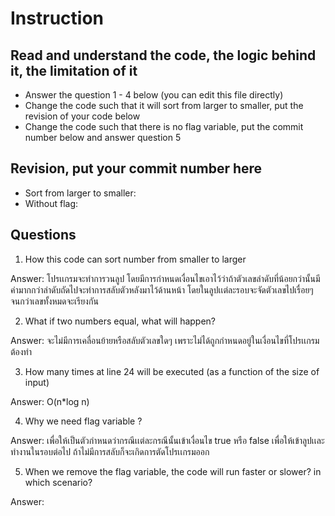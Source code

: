 ﻿# Instruction

## Read and understand the code, the logic behind it, the limitation of it
* Answer the question 1 - 4 below (you can edit this file directly)
* Change the code such that it will sort from larger to smaller, put the revision of your code below
* Change the code such that there is no flag variable, put the commit number below and answer question 5 


## Revision, put your commit number here
* Sort from larger to smaller:
* Without flag:

## Questions
1. How this code can sort number from smaller to larger
 
Answer: โปรเเกรมจะทำการวนลูป โดยมีการกำหนดเงื่อนไขเอาไว้ว่าถ้าตัวเลขลำดับที่น้อยกว่านั้นมีค่ามากกว่าลำดับถัดไปจะทำการสลับตัวหลังมาไว้ด้านหน้า โดยในลูปเเต่ละรอบจะจัดตัวเลขไปเรื่อยๆจนกว่าเลขทั้งหมดจะเรียงกัน

2. What if two numbers equal, what will happen? 

Answer: จะไม่มีการเคลื่อนย้ายหรือสลับตัวเลขใดๆ เพราะไม่ได้ถูกกำหนดอยู่ในเงื่อนไขที่โปรเเกรมต้องทำ

3. How many times at line 24 will be executed (as a function of the size of input) 

Answer: O(n*log n)

4. Why we need flag variable ? 

Answer: เพื่อให้เป็นตัวกำหนดว่ากรณีเเต่ละกรณีนั้นเข้าเงื่อนไข true หรือ false เพื่อให้เข้าลูปเเละทำงานในรอบต่อไป ถ้าไม่มีการสลับก็จะเกิดการตัดโปรเเกรมออก

5. When we remove the flag variable, the code will run faster or slower? in which scenario? 

Answer: